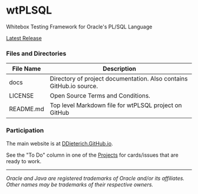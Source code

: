 # wtPLSQL
Whitebox Testing Framework for Oracle's PL/SQL Language

[Latest Release](https://github.com/DDieterich/wtPLSQL/releases)

### Files and Directories

File Name            | Description
---------------------|------------
docs                 | Directory of project documentation. Also contains GitHub.io source.
LICENSE              | Open Source Terms and Conditions.
README.md            | Top level Markdown file for wtPLSQL project on GitHub

### Participation

The main website is at [DDieterich.GitHub.io](https://ddieterich.github.io/wtPLSQL/).

See the "To Do" column in one of the [Projects](https://github.com/DDieterich/wtPLSQL/projects) for cards/issues that are ready to work.

---

_Oracle and Java are registered trademarks of Oracle and/or its affiliates. Other names may be trademarks of their respective owners._
